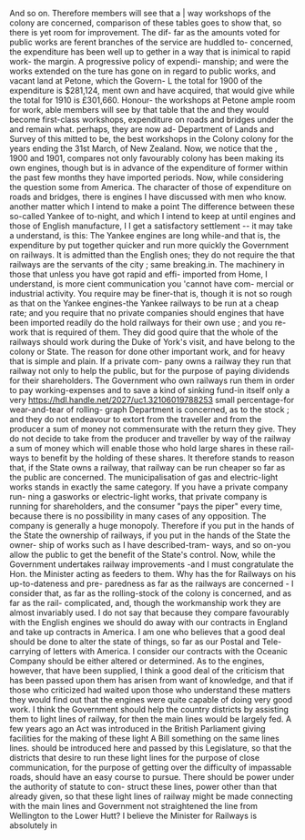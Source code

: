 And so on. Therefore members will see that a | way workshops of the colony are concerned, comparison of these tables goes to show that, so there is yet room for improvement. The dif- far as the amounts voted for public works are ferent branches of the service are huddled to- concerned, the expenditure has been well up to gether in a way that is inimical to rapid work- the margin. A progressive policy of expendi- manship; and were the works extended on the ture has gone on in regard to public works, and vacant land at Petone, which the Govern- L the total for 1900 of the expenditure is $281,124, ment own and have acquired, that would give while the total for 1910 is £301,660. Honour- the workshops at Petone ample room for work, able members will see by that table that the and they would become first-class workshops, expenditure on roads and bridges under the and remain what. perhaps, they are now ad- Department of Lands and Survey of this mitted to be, the best workshops in the Colony colony for the years ending the 31st March, of New Zealand. Now, we notice that the , 1900 and 1901, compares not only favourably colony has been making its own engines, though but is in advance of the expenditure of former within the past few months they have imported periods. Now, while considering the question some from America. The character of those of expenditure on roads and bridges, there is engines I have discussed with men who know. another matter which I intend to make a point The difference between these so-called Yankee of to-night, and which I intend to keep at until engines and those of English manufacture, I I get a satisfactory settlement -- it may take a understand, is this: The Yankee engines are long while-and that is, the expenditure by put together quicker and run more quickly the Government on railways. It is admitted than the English ones; they do not require the that railways are the servants of the city ; same breaking.in. The machinery in those that unless you have got rapid and effi- imported from Home, I understand, is more cient communication you 'cannot have com- mercial or industrial activity. You require may be finer-that is, though it is not so rough as that on the Yankee engines-the Yankee railways to be run at a cheap rate; and you require that no private companies should engines that have been imported readily do the hold railways for their own use ; and you re- work that is required of them. They did good quire that the whole of the railways should work during the Duke of York's visit, and have belong to the colony or State. The reason for done other important work, and for heavy that is simple and plain. If a private com- pany owns a railway they run that railway not only to help the public, but for the purpose of paying dividends for their shareholders. The Government who own railways run them in order to pay working-expenses and to save a kind of sinking fund-in itself only a very https://hdl.handle.net/2027/uc1.32106019788253 small percentage-for wear-and-tear of rolling- graph Department is concerned, as to the stock ; and they do not endeavour to extort from the traveller and from the producer a sum of money not commensurate with the return they give. They do not decide to take from the producer and traveller by way of the railway a sum of money which will enable those who hold large shares in these rail- ways to benefit by the holding of these shares. It therefore stands to reason that, if the State owns a railway, that railway can be run cheaper so far as the public are concerned. The municipalisation of gas and electric-light works stands in exactly the same category. If you have a private company run- ning a gasworks or electric-light works, that private company is running for shareholders, and the consumer "pays the piper" every time, because there is no possibility in many cases of any opposition. The company is generally a huge monopoly. Therefore if you put in the hands of the State the ownership of railways, if you put in the hands of the State the owner- ship of works such as I have described-tram- ways, and so on-you allow the public to get the benefit of the State's control. Now, while the Government undertakes railway improvements -and I must congratulate the Hon. the Minister acting as feeders to them. Why has the for Railways on his up-to-dateness and pre- paredness as far as the railways are concerned - I consider that, as far as the rolling-stock of the colony is concerned, and as far as the rail- complicated, and, though the workmanship work they are almost invariably used. I do not say that because they compare favourably with the English engines we should do away with our contracts in England and take up contracts in America. I am one who believes that a good deal should be done to alter the state of things, so far as our Postal and Tele- carrying of letters with America. I consider our contracts with the Oceanic Company should be either altered or determined. As to the engines, however, that have been supplied, I think a good deal of the criticism that has been passed upon them has arisen from want of knowledge, and that if those who criticized had waited upon those who understand these matters they would find out that the engines were quite capable of doing very good work. I think the Government should help the country districts by assisting them to light lines of railway, for then the main lines would be largely fed. A few years ago an Act was introduced in the British Parliament giving facilities for the making of these light A Bill something on the same lines lines. should be introduced here and passed by this Legislature, so that the districts that desire to run these light lines for the purpose of close communication, for the purpose of getting over the difficulty of impassable roads, should have an easy course to pursue. There should be power under the authority of statute to con- struct these lines, power other than that already given, so that these light lines of railway might be made connecting with the main lines and Government not straightened the line from Wellington to the Lower Hutt? I believe the Minister for Railways is absolutely in 
